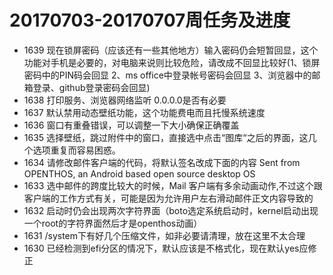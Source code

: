 # 20170703-20170707周任务及进度

  - 1639 现在锁屏密码（应该还有一些其他地方）输入密码仍会短暂回显，这个功能对手机是必要的，对电脑来说则比较危险，请改成不回显比较好(1、锁屏密码中的PIN码会回显 2、ms office中登录帐号密码会回显 3、浏览器中的邮箱登录、github登录密码会回显)
  - 1638 打印服务、浏览器网络监听 0.0.0.0是否有必要
  - 1637 默认禁用动态壁纸功能，这个功能费电而且托慢系统速度
  - 1636 窗口有重叠错误，可以调整一下大小确保正确覆盖
  - 1635 选择壁纸，跳过附件中的窗口，直接选中点击“图库“之后的界面，这几个选项重复而容易困惑。
  - 1634 请修改邮件客户端的代码，将默认签名改成下面的内容 Sent from OPENTHOS, an Android based open source desktop OS
  - 1633 选中邮件的跨度比较大的时候，Mail 客户端有多余动画动作,不过这个跟客户端的工作方式有关，可能是因为允许用户左右滑动邮件正文内容导致的
  - 1632 启动时仍会出现两次字符界面（boto选定系统启动时，kernel启动出现一个root的字符界面然后才是openthos动画）
  - 1631 /system下有好几个压缩文件，如非必要请清理，放在这里不太合理
  - 1630 已经检测到efi分区的情况下，默认应该是不格式化，现在默认yes应修正
